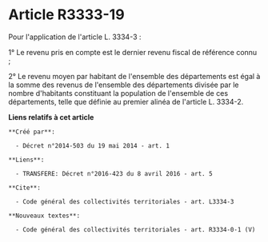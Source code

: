 # Article R3333-19

Pour l'application de l'article L. 3334-3 : 

1° Le revenu pris en compte est le dernier revenu fiscal de référence connu ; 

2° Le revenu moyen par habitant de l'ensemble des départements est égal à la somme des revenus de l'ensemble des départements
divisée par le nombre d'habitants constituant la population de l'ensemble de ces départements, telle que définie au premier
alinéa de l'article L. 3334-2.

**Liens relatifs à cet article**

	**Créé par**:

	  - Décret n°2014-503 du 19 mai 2014 - art. 1

	**Liens**:

	  - TRANSFERE: Décret n°2016-423 du 8 avril 2016 - art. 5

	**Cite**:

	  - Code général des collectivités territoriales - art. L3334-3

	**Nouveaux textes**:

	  - Code général des collectivités territoriales - art. R3334-0-1 (V)
